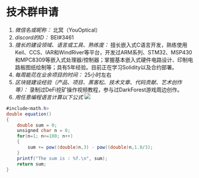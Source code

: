 # 技术群申请

1. *微信名或昵称：* 北冥（YouOptical）
2. *discord的ID：* BEI#3461
3. *擅长的建设领域、语言或工具、熟练度：* 擅长嵌入式C语言开发，熟练使用Keil、CCS、IAR和WindRiver等平台，开发过ARM系列、STM32、MSP430和MPC8309等嵌入式处理器/控制器；掌握基本嵌入式硬件电路设计、印制电路板图纸绘制等；具有5年经验。目前正在学习Solidity以及合约部署。
4. *每周能花在业余项目的时间：* 25小时左右
5. *区块链建设经验（产品、项目、黑客松、技术文章、代码贡献、艺术创作等）：* 录制过DeFi挖矿操作视频教程，参与过DarkForest游戏周边创作。
6. *用任意编程语言计算以下公式*
![](https://latex.codecogs.com/svg.image?\sum_{n=1}^{100}\left&space;(n^{3}-\sqrt[3]{n}&space;\right&space;))

```C#
#include<math.h>
double equation()
{
    double sum = 0;
    unsigned char n = 0;
    for(n=1; n<=100; n++)
    {
        sum += pow((double)n,3) - pow((double)n,1.0/3);
    }
    printf("The sum is : %f.\n", sum);
    return sum;
}
```
